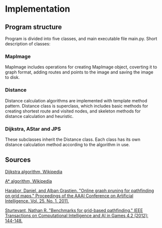 # Implementation
## Program structure
Program is divided into five classes, and main executable file main.py. Short description of classes:
### MapImage
MapImage includes operations for creating MapImage object, coverting it to graph format, adding routes and points to the image and saving the image to disk.
### Distance
Distance calculation algorithms are implemented with template method pattern. Distance class is superclass, which includes basic methods for creating shortest route and visited nodes, and skeleton methods for distance calculation and heuristic.
### Dijkstra, AStar and JPS 
These subclasses inherit the Distance class. Each class has its own distance calculation method according to the algorithm in use.
## Sources
[Dijkstra algorithm, Wikipedia](https://en.wikipedia.org/wiki/Dijkstra%27s_algorithm)

[A* algorithm, Wikipedia](https://en.wikipedia.org/wiki/A*_search_algorithm)

[Harabor, Daniel, and Alban Grastien. "Online graph pruning for pathfinding on grid maps." Proceedings of the AAAI Conference on Artificial Intelligence. Vol. 25. No. 1. 2011.](http://users.cecs.anu.edu.au/~dharabor/data/papers/harabor-grastien-aaai11.pdf)

[Sturtevant, Nathan R. "Benchmarks for grid-based pathfinding." IEEE Transactions on Computational Intelligence and AI in Games 4.2 (2012): 144-148.](https://www.cs.du.edu/~sturtevant/papers/benchmarks.pdf)
